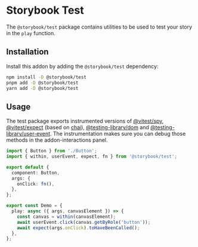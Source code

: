 # Storybook Test

The `@storybook/test` package contains utilities to be used to test your story in the `play` function.

## Installation

Install this addon by adding the `@storybook/test` dependency:

```sh
npm install -D @storybook/test
pnpm add -D @storybook/test
yarn add -D @storybook/test
```

## Usage

The test package exports instrumented versions of [@vitest/spy](https://vitest.dev/api/mock.html), [@vitest/expect](https://vitest.dev/api/expect.html) (based on [chai](https://www.chaijs.com/)), [@testing-library/dom](https://testing-library.com/docs/dom-testing-library/intro) and [@testing-library/user-event](https://testing-library.com/docs/user-event/intro).
The instrumentation makes sure you can debug those methods in the addon-interactions panel.

```ts
import { Button } from './Button';
import { within, userEvent, expect, fn } from '@storybook/test';

export default {
  component: Button,
  args: {
    onClick: fn(),
  },
};

export const Demo = {
  play: async ({ args, canvasElement }) => {
    const canvas = within(canvasElement);
    await userEvent.click(canvas.getByRole('button'));
    await expect(args.onClick).toHaveBeenCalled();
  },
};
```
